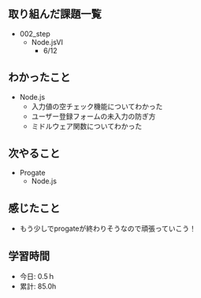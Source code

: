## 取り組んだ課題一覧
- 002_step
  - Node.jsⅥ
    - 6/12
 
   
## わかったこと
- Node.js
  - 入力値の空チェック機能についてわかった
  - ユーザー登録フォームの未入力の防ぎ方
  - ミドルウェア関数についてわかった
 
## 次やること
- Progate
  - Node.js

## 感じたこと
- もう少しでprogateが終わりそうなので頑張っていこう！

## 学習時間
- 今日: 0.5ｈ
- 累計: 85.0h
